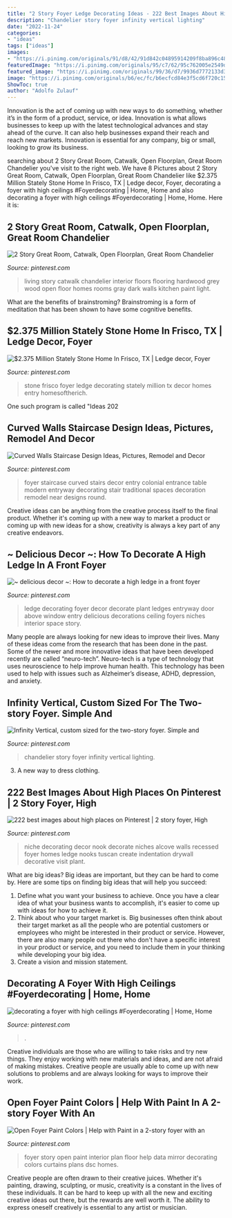 ```yaml
---
title: "2 Story Foyer Ledge Decorating Ideas - 222 Best Images About High Places On Pinterest"
description: "Chandelier story foyer infinity vertical lighting"
date: "2022-11-24"
categories:
- "ideas"
tags: ["ideas"]
images:
- "https://i.pinimg.com/originals/91/d8/42/91d842c04895914209f8ba896c487624.jpg"
featuredImage: "https://i.pinimg.com/originals/95/c7/62/95c762005e2549ddbd5d6527ce5cb7d3.jpg"
featured_image: "https://i.pinimg.com/originals/99/36/d7/9936d7772133d3700f003c943e1d11b3.png"
image: "https://i.pinimg.com/originals/b6/ec/fc/b6ecfcd84e3f5cd6f720c151f7f34a0f.jpg"
ShowToc: true
author: "Adolfo Zulauf"
---
```



Innovation is the act of coming up with new ways to do something, whether it’s in the form of a product, service, or idea. Innovation is what allows businesses to keep up with the latest technological advances and stay ahead of the curve. It can also help businesses expand their reach and reach new markets. Innovation is essential for any company, big or small, looking to grow its business.

	

		
searching about 2 Story Great Room, Catwalk, Open Floorplan, Great Room Chandelier you've visit to the right web. We have 8 Pictures about 2 Story Great Room, Catwalk, Open Floorplan, Great Room Chandelier like $2.375 Million Stately Stone Home In Frisco, TX | Ledge decor, Foyer, decorating a foyer with high ceilings #Foyerdecorating | Home, Home and also decorating a foyer with high ceilings #Foyerdecorating | Home, Home. Here it is:
		
    
## 2 Story Great Room, Catwalk, Open Floorplan, Great Room Chandelier

<img loading=lazy src="https://i.pinimg.com/originals/95/c7/62/95c762005e2549ddbd5d6527ce5cb7d3.jpg" onerror="this.onerror=null;this.src='https://tse1.mm.bing.net/th?id=OIP.hCIw8czydkAL5ddyUmeXSgHaLG&amp;pid=15.1';" alt="2 Story Great Room, Catwalk, Open Floorplan, Great Room Chandelier">

_Source: pinterest.com_

>living story catwalk chandelier interior floors flooring hardwood grey wood open floor homes rooms gray dark walls kitchen paint light. 

	

What are the benefits of brainstroming?
Brainstroming is a form of meditation that has been shown to have some cognitive benefits.

    
## $2.375 Million Stately Stone Home In Frisco, TX | Ledge Decor, Foyer

<img loading=lazy src="https://i.pinimg.com/originals/99/36/d7/9936d7772133d3700f003c943e1d11b3.png" onerror="this.onerror=null;this.src='https://tse3.mm.bing.net/th?id=OIP.kRcQZqEk6rw9MLDuoI9U4AAAAA&amp;pid=15.1';" alt="$2.375 Million Stately Stone Home In Frisco, TX | Ledge decor, Foyer">

_Source: pinterest.com_

>stone frisco foyer ledge decorating stately million tx decor homes entry homesoftherich. 

	

One such program is called "Ideas 202
    
## Curved Walls Staircase Design Ideas, Pictures, Remodel And Decor

<img loading=lazy src="https://i.pinimg.com/originals/91/d8/42/91d842c04895914209f8ba896c487624.jpg" onerror="this.onerror=null;this.src='https://tse1.mm.bing.net/th?id=OIP.HRNfi9UnfrNzbppNYho5BQHaJ4&amp;pid=15.1';" alt="Curved Walls Staircase Design Ideas, Pictures, Remodel and Decor">

_Source: pinterest.com_

>foyer staircase curved stairs decor entry colonial entrance table modern entryway decorating stair traditional spaces decoration remodel near designs round. 

	

Creative ideas can be anything from the creative process itself to the final product. Whether it's coming up with a new way to market a product or coming up with new ideas for a show, creativity is always a key part of any creative endeavors.

    
## ~ Delicious Decor ~: How To Decorate A High Ledge In A Front Foyer

<img loading=lazy src="https://s-media-cache-ak0.pinimg.com/736x/c0/7c/15/c07c1560e061718e47707a5e1ee40476.jpg" onerror="this.onerror=null;this.src='https://tse4.mm.bing.net/th?id=OIP.WCij34WJtJdQRJL_8E5trAHaE-&amp;pid=15.1';" alt="~ delicious decor ~: How to decorate a high ledge in a front foyer">

_Source: pinterest.com_

>ledge decorating foyer decor decorate plant ledges entryway door above window entry delicious decorations ceiling foyers niches interior space story. 

	

Many people are always looking for new ideas to improve their lives. Many of these ideas come from the research that has been done in the past. Some of the newer and more innovative ideas that have been developed recently are called “neuro-tech”. Neuro-tech is a type of technology that uses neuroscience to help improve human health. This technology has been used to help with issues such as Alzheimer’s disease, ADHD, depression, and anxiety.

    
## Infinity Vertical, Custom Sized For The Two-story Foyer. Simple And

<img loading=lazy src="https://i.pinimg.com/originals/b6/ec/fc/b6ecfcd84e3f5cd6f720c151f7f34a0f.jpg" onerror="this.onerror=null;this.src='https://tse1.mm.bing.net/th?id=OIP.akzABFJmuPOmzcslVkp9mwHaJ4&amp;pid=15.1';" alt="Infinity Vertical, custom sized for the two-story foyer. Simple and">

_Source: pinterest.com_

>chandelier story foyer infinity vertical lighting. 

	

3. A new way to dress clothing.

    
## 222 Best Images About High Places On Pinterest | 2 Story Foyer, High

<img loading=lazy src="https://s-media-cache-ak0.pinimg.com/736x/9c/e6/b5/9ce6b589ef64c8e9e6797674ee7cf70c.jpg" onerror="this.onerror=null;this.src='https://tse4.mm.bing.net/th?id=OIP.WtHc0GEtXTgD5YW1Ak00TAHaJ3&amp;pid=15.1';" alt="222 best images about high places on Pinterest | 2 story foyer, High">

_Source: pinterest.com_

>niche decorating decor nook decorate niches alcove walls recessed foyer homes ledge nooks tuscan create indentation drywall decorative visit plant. 

	

What are big ideas?
Big ideas are important, but they can be hard to come by. Here are some tips on finding big ideas that will help you succeed: 
1. Define what you want your business to achieve. Once you have a clear idea of what your business wants to accomplish, it's easier to come up with ideas for how to achieve it. 
2. Think about who your target market is. Big businesses often think about their target market as all the people who are potential customers or employees who might be interested in their product or service. However, there are also many people out there who don't have a specific interest in your product or service, and you need to include them in your thinking while developing your big idea. 
3. Create a vision and mission statement.

    
## Decorating A Foyer With High Ceilings #Foyerdecorating | Home, Home

<img loading=lazy src="https://i.pinimg.com/736x/16/ab/76/16ab769af226a6c42b4974236dc97d80.jpg" onerror="this.onerror=null;this.src='https://tse4.mm.bing.net/th?id=OIP.kn8cv2xZXLxl9h06nR4y7QHaLF&amp;pid=15.1';" alt="decorating a foyer with high ceilings #Foyerdecorating | Home, Home">

_Source: pinterest.com_

>. 

	

Creative individuals are those who are willing to take risks and try new things. They enjoy working with new materials and ideas, and are not afraid of making mistakes. Creative people are usually able to come up with new solutions to problems and are always looking for ways to improve their work.

    
## Open Foyer Paint Colors | Help With Paint In A 2-story Foyer With An

<img loading=lazy src="https://i.pinimg.com/originals/ee/e5/09/eee509ce7ba9a6a1e1fa37fbd191e13f.jpg" onerror="this.onerror=null;this.src='https://tse2.mm.bing.net/th?id=OIP.gXU2Y1R9DuaZJsWFa4fI5QHaE9&amp;pid=15.1';" alt="Open Foyer Paint Colors | Help with Paint in a 2-story foyer with an">

_Source: pinterest.com_

>foyer story open paint interior plan floor help data mirror decorating colors curtains plans dsc homes. 

	

Creative people are often drawn to their creative juices. Whether it's painting, drawing, sculpting, or music, creativity is a constant in the lives of these individuals. It can be hard to keep up with all the new and exciting creative ideas out there, but the rewards are well worth it. The ability to express oneself creatively is essential to any artist or musician.

